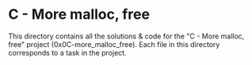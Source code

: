 # C - More malloc, free

This directory contains all the solutions & code for the "C - More malloc, free" project (0x0C-more_malloc_free).
Each file in this directory corresponds to a task in the project.
